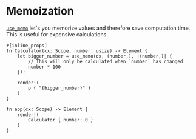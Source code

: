 # Memoization

[`use_memo`](https://docs.rs/dioxus-hooks/latest/dioxus_hooks/fn.use_memo.html) let's you memorize values and therefore save computation time. This is useful for expensive calculations.

```rust, no_run
#[inline_props]
fn Calculator(cx: Scope, number: usize) -> Element {
    let bigger_number = use_memo(cx, (number,), |(number,)| {
        // This will only be calculated when `number` has changed.
        number * 100
    }):

    render!(
        p { "{bigger_number}" }
    )
}

fn app(cx: Scope) -> Element {
    render!(
        Calculator { number: 0 }
    )
}
```
